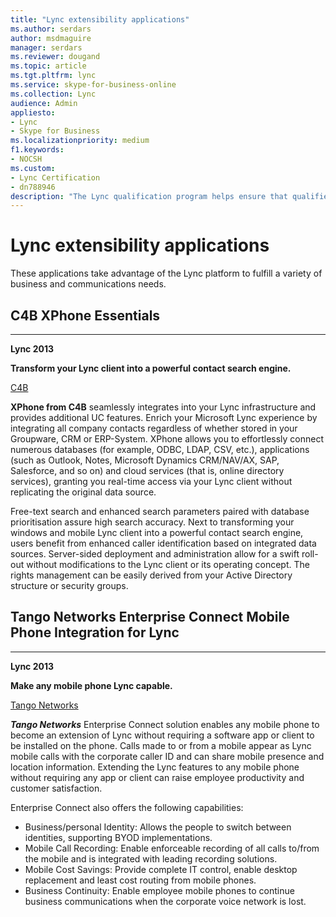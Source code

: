 ```yaml
---
title: "Lync extensibility applications"
ms.author: serdars
author: msdmaguire
manager: serdars
ms.reviewer: dougand
ms.topic: article
ms.tgt.pltfrm: lync
ms.service: skype-for-business-online
ms.collection: Lync
audience: Admin
appliesto:
- Lync
- Skype for Business
ms.localizationpriority: medium
f1.keywords:
- NOCSH
ms.custom:
- Lync Certification
- dn788946
description: "The Lync qualification program helps ensure that qualified applications meet customer expectations for specific scenarios"
---
```


# Lync extensibility applications
These applications take advantage of the Lync platform to fulfill a variety of business and communications needs.

## C4B XPhone Essentials
 * * *
  **Lync 2013**

  **Transform your Lync client into a powerful contact search engine.**

[C4B](http://c4b.de)

**XPhone from C4B** seamlessly integrates into your Lync infrastructure and provides additional UC features. Enrich your Microsoft Lync experience by integrating all company contacts regardless of whether stored in your Groupware, CRM or ERP-System. XPhone allows you to effortlessly connect numerous databases (for example, ODBC, LDAP, CSV, etc.), applications (such as Outlook, Notes, Microsoft Dynamics CRM/NAV/AX, SAP, Salesforce, and so on) and cloud services (that is, online directory services), granting you real-time access via your Lync client without replicating the original data source.

Free-text search and enhanced search parameters paired with database prioritisation assure high search accuracy. Next to transforming your windows and mobile Lync client into a powerful contact search engine, users benefit from enhanced caller identification based on integrated data sources. Server-sided deployment and administration allow for a swift roll-out without modifications to the Lync client or its operating concept. The rights management can be easily derived from your Active Directory structure or security groups.

## Tango Networks Enterprise Connect Mobile Phone Integration for Lync
* * *
  **Lync 2013**

  **Make any mobile phone Lync capable.**

[Tango Networks](http://tango-networks.com)

***Tango Networks*** Enterprise Connect solution enables any mobile phone to become an extension of Lync without requiring a software app or client to be installed on the phone. Calls made to or from a mobile appear as Lync mobile calls with the corporate caller ID and can share mobile presence and location information. Extending the Lync features to any mobile phone without requiring any app or client can raise employee productivity and customer satisfaction.

Enterprise Connect also offers the following capabilities:
- Business/personal Identity: Allows the people to switch between identities, supporting BYOD implementations.
- Mobile Call Recording: Enable enforceable recording of all calls to/from the mobile and is integrated with leading recording solutions.
- Mobile Cost Savings: Provide complete IT control, enable desktop replacement and least cost routing from mobile phones.
- Business Continuity: Enable employee mobile phones to continue business communications when the corporate voice network is lost.

